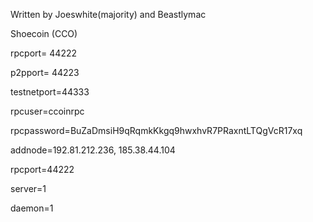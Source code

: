 Written by Joeswhite(majority) and Beastlymac

Shoecoin (CCO)

rpcport= 44222

p2pport= 44223

testnetport=44333



rpcuser=ccoinrpc

rpcpassword=BuZaDmsiH9qRqmkKkgq9hwxhvR7PRaxntLTQgVcR17xq

addnode=192.81.212.236, 185.38.44.104

rpcport=44222

server=1

daemon=1
